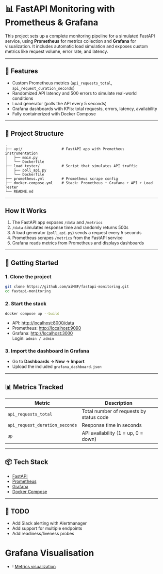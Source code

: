 # 📊 FastAPI Monitoring with Prometheus & Grafana

This project sets up a complete monitoring pipeline for a simulated FastAPI service, using **Prometheus** for metrics collection and **Grafana** for visualization. It includes automatic load simulation and exposes custom metrics like request volume, error rate, and latency.

---

## 🚀 Features

- Custom Prometheus metrics (`api_requests_total`, `api_request_duration_seconds`)
- Randomized API latency and 500 errors to simulate real-world conditions
- Load generator (polls the API every 5 seconds)
- Grafana dashboards with KPIs: total requests, errors, latency, availability
- Fully containerized with Docker Compose

---

## 📁 Project Structure

```
.
├── api/                  # FastAPI app with Prometheus instrumentation
│   ├── main.py
│   └── Dockerfile
├── load_tester/          # Script that simulates API traffic
│   ├── poll_api.py
│   └── Dockerfile
├── prometheus.yml        # Prometheus scrape config
├── docker-compose.yml    # Stack: Prometheus + Grafana + API + Load Tester
└── README.md
```

---

## How It Works

1. The FastAPI app exposes `/data` and `/metrics`
2. `/data` simulates response time and randomly returns 500s
3. A load generator (`poll_api.py`) sends a request every 5 seconds
4. Prometheus scrapes `/metrics` from the FastAPI service
5. Grafana reads metrics from Prometheus and displays dashboards

---

## 🧪 Getting Started

### 1. Clone the project

```bash
git clone https://github.com/aiMBF/fastapi-monitoring.git
cd fastapi-monitoring
```

### 2. Start the stack

```bash
docker compose up --build
```

- API: [http://localhost:8000/data](http://localhost:8000/data)
- Prometheus: [http://localhost:9090](http://localhost:9090)
- Grafana: [http://localhost:3000](http://localhost:3000)  
  Login: `admin / admin`

### 3. Import the dashboard in Grafana

- Go to **Dashboards -> New → Import**
- Upload the included `grafana_dashboard.json`

---

## 📊 Metrics Tracked

| Metric                          | Description                             |
|---------------------------------|-----------------------------------------|
| `api_requests_total`           | Total number of requests by status code |
| `api_request_duration_seconds` | Response time in seconds   |
| `up`                           | API availability (1 = up, 0 = down)     |

---

## 📦 Tech Stack

- [FastAPI](https://fastapi.tiangolo.com/)
- [Prometheus](https://prometheus.io/)
- [Grafana](https://grafana.com/)
- [Docker Compose](https://docs.docker.com/compose/)

---

## 📌 TODO

- Add Slack alerting with Alertmanager
- Add support for multiple endpoints
- Add readiness/liveness probes

# Grafana Visualisation 
- ! [Metrics visualization](screenshots/grafana_visualisation.png)
